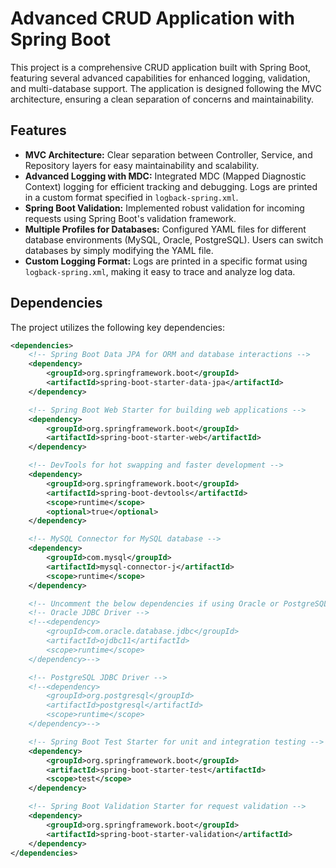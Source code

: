 # Advanced CRUD Application with Spring Boot

This project is a comprehensive CRUD application built with Spring Boot, featuring several advanced capabilities for enhanced logging, validation, and multi-database support. The application is designed following the MVC architecture, ensuring a clean separation of concerns and maintainability.

## Features

- **MVC Architecture:** Clear separation between Controller, Service, and Repository layers for easy maintainability and scalability.
- **Advanced Logging with MDC:** Integrated MDC (Mapped Diagnostic Context) logging for efficient tracking and debugging. Logs are printed in a custom format specified in `logback-spring.xml`.
- **Spring Boot Validation:** Implemented robust validation for incoming requests using Spring Boot's validation framework.
- **Multiple Profiles for Databases:** Configured YAML files for different database environments (MySQL, Oracle, PostgreSQL). Users can switch databases by simply modifying the YAML file.
- **Custom Logging Format:** Logs are printed in a specific format using `logback-spring.xml`, making it easy to trace and analyze log data.

## Dependencies

The project utilizes the following key dependencies:

```xml
<dependencies>
    <!-- Spring Boot Data JPA for ORM and database interactions -->
    <dependency>
        <groupId>org.springframework.boot</groupId>
        <artifactId>spring-boot-starter-data-jpa</artifactId>
    </dependency>

    <!-- Spring Boot Web Starter for building web applications -->
    <dependency>
        <groupId>org.springframework.boot</groupId>
        <artifactId>spring-boot-starter-web</artifactId>
    </dependency>

    <!-- DevTools for hot swapping and faster development -->
    <dependency>
        <groupId>org.springframework.boot</groupId>
        <artifactId>spring-boot-devtools</artifactId>
        <scope>runtime</scope>
        <optional>true</optional>
    </dependency>

    <!-- MySQL Connector for MySQL database -->
    <dependency>
        <groupId>com.mysql</groupId>
        <artifactId>mysql-connector-j</artifactId>
        <scope>runtime</scope>
    </dependency>

    <!-- Uncomment the below dependencies if using Oracle or PostgreSQL -->
    <!-- Oracle JDBC Driver -->
    <!--<dependency>
        <groupId>com.oracle.database.jdbc</groupId>
        <artifactId>ojdbc11</artifactId>
        <scope>runtime</scope>
    </dependency>-->

    <!-- PostgreSQL JDBC Driver -->
    <!--<dependency>
        <groupId>org.postgresql</groupId>
        <artifactId>postgresql</artifactId>
        <scope>runtime</scope>
    </dependency>-->

    <!-- Spring Boot Test Starter for unit and integration testing -->
    <dependency>
        <groupId>org.springframework.boot</groupId>
        <artifactId>spring-boot-starter-test</artifactId>
        <scope>test</scope>
    </dependency>

    <!-- Spring Boot Validation Starter for request validation -->
    <dependency>
        <groupId>org.springframework.boot</groupId>
        <artifactId>spring-boot-starter-validation</artifactId>
    </dependency>
</dependencies>
